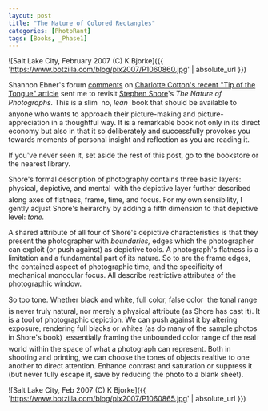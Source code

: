 ```yaml
---
layout: post
title: "The Nature of Colored Rectangles"
categories: [PhotoRant]
tags: [Books, _Phase1]
---
```



![Salt Lake City, February 2007 (C) K Bjorke]({{ 'https://www.botzilla.com/blog/pix2007/P1060860.jpg' | absolute_url }})


Shannon Ebner's forum <a href="http://www.tipofthetongue.org/discuss.html?id=5,149,234">comments</a> on <a href="https://www.botzilla.com/blog/archives/000580.html">Charlotte Cotton's recent "Tip of the Tongue" article</a> sent me to revisit <a href="http://www.blindspot.com/issue26/conversation26.html">Stephen Shore</a>'s <cite>The Nature of Photographs.</cite>  This is a slim &#151; no, <i>lean</i> &#151; book that should be available to anyone who wants to approach their picture-making and picture-appreciation in a thoughtful way. It is a remarkable book not only in its direct economy but also in that it so deliberately and successfully provokes you towards moments of personal insight and reflection as you are reading it.


<!--more-->
If you've never seen it, set aside the rest of this post, go to the bookstore or the nearest library.

Shore's formal description of photography contains three basic layers: physical, depictive, and mental &#151; with the depictive layer further described along axes of flatness, frame, time, and focus. For my own sensibility, I gently adjust Shore's heirarchy by adding a fifth dimension to that depictive level: <i>tone.</i>

A shared attribute of all four of Shore's depictive characteristics is that they present the photographer with <i>boundaries,</i> edges which the photographer can exploit (or push against) as depictive tools. A photograph's flatness is a limitation and a fundamental part of its nature. So to are the frame edges, the contained aspect of photographic time,  and the specificity of mechanical monocular focus. All describe restrictive attributes of the photographic window.

So too tone. Whether black and white, full color, false color &#151; the tonal range is never truly natural, nor merely a physical attribute (as Shore has cast it). It is a tool of photographic depiction. We can push against it by altering exposure, rendering full blacks or whites (as do many of the sample photos in Shore's book) &#151; essentially framing the unbounded color range of the real world within the space of what a photograph can represent. Both in shooting and printing, we can choose the tones of objects realtive to one another to direct attention. Enhance contrast and saturation or suppress it  (but never fully escape it, save by reducing the photo to a blank sheet).



![Salt Lake City, Feb 2007 (C) K Bjorke]({{ 'https://www.botzilla.com/blog/pix2007/P1060865.jpg' | absolute_url }})


